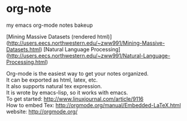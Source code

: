 org-note
========

my emacs org-mode notes bakeup

[Mining Massive Datasets (rendered html)]
(http://users.eecs.northwestern.edu/~zww991/Mining-Massive-Datasets.html)
[Natural Language Processing]
(http://users.eecs.northwestern.edu/~zww991/Natural-Language-Processing.html)

Org-mode is the easiest way to get your notes organized.   
It can be exported as html, latex, etc.  
It also supports natural tex expression.  
It is wrote by emacs-lisp, so it works with emacs.  
To get started: http://www.linuxjournal.com/article/9116  
How to embed Tex: http://orgmode.org/manual/Embedded-LaTeX.html  
website: http://orgmode.org/  
